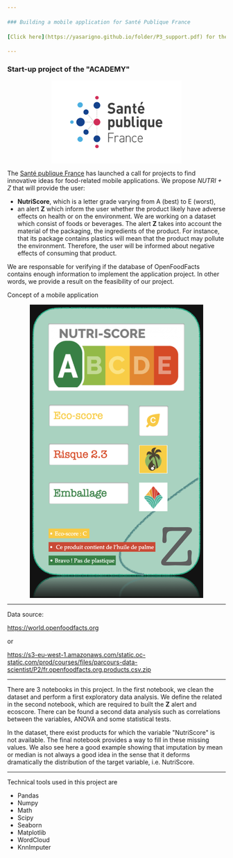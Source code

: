 ```yaml
---

### Building a mobile application for Santé Publique France

[Click here](https://yasarigno.github.io/folder/P3_support.pdf) for the presentation file of the project. 

---
```

### Start-up project of the "ACADEMY"
<p align="center">
<img align="center" src="support\santepublique.png" style="width: 300px" />
</p>

The [Santé publique France](https://www.santepubliquefrance.fr) has launched a call for projects to find innovative ideas for food-related mobile applications. We propose _*NUTRI + Z*_ that will provide the user:
  - **NutriScore**, which is a letter grade varying from A (best) to E (worst),
  - an alert **Z** which inform the user whether the product likely have adverse effects on health or on the environment. We are working on a dataset which consist of foods or beverages. The alert **Z** takes into account the material of the packaging, the ingredients of the product. For instance, that its package contains plastics will mean that the product may pollute the environment. Therefore, the user will be informed about negative effects of consuming that product.

We are responsable for verifying if the database of OpenFoodFacts contains enough information to implement the application project. In other words, we provide a result on the feasibility of our project.

Concept of a mobile application 

<p align="center">
<img align="center" src="support\mobile_application_concept.png" style="width: 400px" />
</p>

---
Data source:

https://world.openfoodfacts.org

or

https://s3-eu-west-1.amazonaws.com/static.oc-static.com/prod/courses/files/parcours-data-scientist/P2/fr.openfoodfacts.org.products.csv.zip

---

There are 3 notebooks in this project. In the first notebook, we clean the dataset and perform a first exploratory data analysis. We define the related in the second notebook, which are required to built the **Z** alert and ecoscore. There can be found a second data analysis such as correlations between the variables, ANOVA and some statistical tests. 

In the dataset, there exist products for which the variable "NutriScore" is not available. The final notebook provides a way to fill in these missing values. We also see here a good example showing that imputation by mean or median is not always a good idea in the sense that it deforms dramatically the distribution of the target variable, i.e. NutriScore.

---
Technical tools used in this project are
  - Pandas
  - Numpy
  - Math
  - Scipy
  - Seaborn
  - Matplotlib
  - WordCloud
  - KnnImputer
